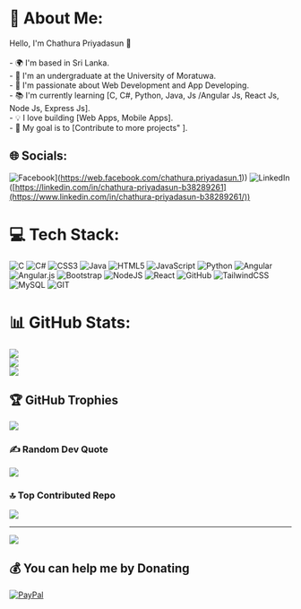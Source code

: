# 💫 About Me:
Hello, I'm Chathura Priyadasun 👋<br><br>- 🌍 I'm based in Sri Lanka.<br>- 💼 I'm an undergraduate at the University of Moratuwa.<br>- 🌱 I'm passionate about Web Development and App Developing.<br>- 📚 I'm currently learning [C, C#, Python, Java, Js /Angular Js, React Js, Node Js, Express Js].<br>- 💡 I love building [Web Apps, Mobile Apps].<br>- 🎯 My goal is to [Contribute to more projects" ].


## 🌐 Socials:
![Facebook](https://img.shields.io/badge/Facebook-%231877F2.svg?logo=Facebook&logoColor=white)](https://web.facebook.com/chathura.priyadasun.1)) ![LinkedIn](https://img.shields.io/badge/LinkedIn-%230077B5.svg?logo=linkedin&logoColor=white)([https://linkedin.com/in/chathura-priyadasun-b38289261](https://www.linkedin.com/in/chathura-priyadasun-b38289261/)) 

# 💻 Tech Stack:
![C](https://img.shields.io/badge/c-%2300599C.svg?style=for-the-badge&logo=c&logoColor=white) ![C#](https://img.shields.io/badge/c%23-%23239120.svg?style=for-the-badge&logo=c-sharp&logoColor=white) ![CSS3](https://img.shields.io/badge/css3-%231572B6.svg?style=for-the-badge&logo=css3&logoColor=white) ![Java](https://img.shields.io/badge/java-%23ED8B00.svg?style=for-the-badge&logo=java&logoColor=white) ![HTML5](https://img.shields.io/badge/html5-%23E34F26.svg?style=for-the-badge&logo=html5&logoColor=white) ![JavaScript](https://img.shields.io/badge/javascript-%23323330.svg?style=for-the-badge&logo=javascript&logoColor=%23F7DF1E) ![Python](https://img.shields.io/badge/python-3670A0?style=for-the-badge&logo=python&logoColor=ffdd54) ![Angular](https://img.shields.io/badge/angular-%23DD0031.svg?style=for-the-badge&logo=angular&logoColor=white) ![Angular.js](https://img.shields.io/badge/angular.js-%23E23237.svg?style=for-the-badge&logo=angularjs&logoColor=white) ![Bootstrap](https://img.shields.io/badge/bootstrap-%23563D7C.svg?style=for-the-badge&logo=bootstrap&logoColor=white) ![NodeJS](https://img.shields.io/badge/node.js-6DA55F?style=for-the-badge&logo=node.js&logoColor=white) ![React](https://img.shields.io/badge/react-%2320232a.svg?style=for-the-badge&logo=react&logoColor=%2361DAFB) ![GitHub](https://img.shields.io/badge/GitHub-%23121011.svg?style=for-the-badge&logo=github&logoColor=white) ![TailwindCSS](https://img.shields.io/badge/tailwindcss-%2338B2AC.svg?style=for-the-badge&logo=tailwind-css&logoColor=white) ![MySQL](https://img.shields.io/badge/mysql-%2300f.svg?style=for-the-badge&logo=mysql&logoColor=white) ![GIT](https://img.shields.io/badge/Git-fc6d26?style=for-the-badge&logo=git&logoColor=white)
# 📊 GitHub Stats:
![](https://github-readme-stats.vercel.app/api?username=PriyadasunKC&theme=radical&hide_border=false&include_all_commits=true&count_private=true)<br/>
![](https://github-readme-streak-stats.herokuapp.com/?user=PriyadasunKC&theme=radical&hide_border=false)<br/>
![](https://github-readme-stats.vercel.app/api/top-langs/?username=PriyadasunKC&theme=radical&hide_border=false&include_all_commits=true&count_private=true&layout=compact)

## 🏆 GitHub Trophies
![](https://github-profile-trophy.vercel.app/?username=PriyadasunKC&theme=monokai&no-frame=false&no-bg=false&margin-w=4)

### ✍️ Random Dev Quote
![](https://quotes-github-readme.vercel.app/api?type=horizontal&theme=radical)

### 🔝 Top Contributed Repo
![](https://github-contributor-stats.vercel.app/api?username=PriyadasunKC&limit=5&theme=dark&combine_all_yearly_contributions=true)

---
[![](https://visitcount.itsvg.in/api?id=PriyadasunKC&icon=0&color=0)](https://visitcount.itsvg.in)

  ## 💰 You can help me by Donating
  [![PayPal](https://img.shields.io/badge/PayPal-00457C?style=for-the-badge&logo=paypal&logoColor=white)](https://paypal.me/premasirikb1@gmail.com) 

  
<!-- Proudly created with GPRM ( https://gprm.itsvg.in ) -->
